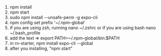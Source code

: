 1. npm install
2. npm start
3. sudo npm install --unsafe-perm -g expo-cli
4. npm config set prefix '~/.npm-global'
5. if you are using zsh, running nano ~/.zshrc
   or if you are using bash nano ~/.bash_profile
6. add the text => export PATH=~/.npm-global/bin:$PATH
7. in rn-starter, npm install expo-cli --global
8. after you installing, "npm start"
